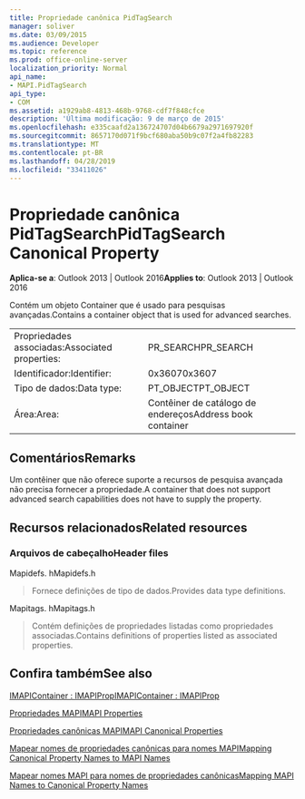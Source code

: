```yaml
---
title: Propriedade canônica PidTagSearch
manager: soliver
ms.date: 03/09/2015
ms.audience: Developer
ms.topic: reference
ms.prod: office-online-server
localization_priority: Normal
api_name:
- MAPI.PidTagSearch
api_type:
- COM
ms.assetid: a1929ab8-4813-468b-9768-cdf7f848cfce
description: 'Última modificação: 9 de março de 2015'
ms.openlocfilehash: e335caafd2a136724707d04b6679a2971697920f
ms.sourcegitcommit: 8657170d071f9bcf680aba50b9c07f2a4fb82283
ms.translationtype: MT
ms.contentlocale: pt-BR
ms.lasthandoff: 04/28/2019
ms.locfileid: "33411026"
---
```

# <a name="pidtagsearch-canonical-property"></a><span data-ttu-id="1d9e1-103">Propriedade canônica PidTagSearch</span><span class="sxs-lookup"><span data-stu-id="1d9e1-103">PidTagSearch Canonical Property</span></span>

  
  
<span data-ttu-id="1d9e1-104">**Aplica-se a**: Outlook 2013 | Outlook 2016</span><span class="sxs-lookup"><span data-stu-id="1d9e1-104">**Applies to**: Outlook 2013 | Outlook 2016</span></span> 
  
<span data-ttu-id="1d9e1-105">Contém um objeto Container que é usado para pesquisas avançadas.</span><span class="sxs-lookup"><span data-stu-id="1d9e1-105">Contains a container object that is used for advanced searches.</span></span>
  
|||
|:-----|:-----|
|<span data-ttu-id="1d9e1-106">Propriedades associadas:</span><span class="sxs-lookup"><span data-stu-id="1d9e1-106">Associated properties:</span></span>  <br/> |<span data-ttu-id="1d9e1-107">PR_SEARCH</span><span class="sxs-lookup"><span data-stu-id="1d9e1-107">PR_SEARCH</span></span>  <br/> |
|<span data-ttu-id="1d9e1-108">Identificador:</span><span class="sxs-lookup"><span data-stu-id="1d9e1-108">Identifier:</span></span>  <br/> |<span data-ttu-id="1d9e1-109">0x3607</span><span class="sxs-lookup"><span data-stu-id="1d9e1-109">0x3607</span></span>  <br/> |
|<span data-ttu-id="1d9e1-110">Tipo de dados:</span><span class="sxs-lookup"><span data-stu-id="1d9e1-110">Data type:</span></span>  <br/> |<span data-ttu-id="1d9e1-111">PT_OBJECT</span><span class="sxs-lookup"><span data-stu-id="1d9e1-111">PT_OBJECT</span></span>  <br/> |
|<span data-ttu-id="1d9e1-112">Área:</span><span class="sxs-lookup"><span data-stu-id="1d9e1-112">Area:</span></span>  <br/> |<span data-ttu-id="1d9e1-113">Contêiner de catálogo de endereços</span><span class="sxs-lookup"><span data-stu-id="1d9e1-113">Address book container</span></span>  <br/> |
   
## <a name="remarks"></a><span data-ttu-id="1d9e1-114">Comentários</span><span class="sxs-lookup"><span data-stu-id="1d9e1-114">Remarks</span></span>

<span data-ttu-id="1d9e1-115">Um contêiner que não oferece suporte a recursos de pesquisa avançada não precisa fornecer a propriedade.</span><span class="sxs-lookup"><span data-stu-id="1d9e1-115">A container that does not support advanced search capabilities does not have to supply the property.</span></span>
  
## <a name="related-resources"></a><span data-ttu-id="1d9e1-116">Recursos relacionados</span><span class="sxs-lookup"><span data-stu-id="1d9e1-116">Related resources</span></span>

### <a name="header-files"></a><span data-ttu-id="1d9e1-117">Arquivos de cabeçalho</span><span class="sxs-lookup"><span data-stu-id="1d9e1-117">Header files</span></span>

<span data-ttu-id="1d9e1-118">Mapidefs. h</span><span class="sxs-lookup"><span data-stu-id="1d9e1-118">Mapidefs.h</span></span>
  
> <span data-ttu-id="1d9e1-119">Fornece definições de tipo de dados.</span><span class="sxs-lookup"><span data-stu-id="1d9e1-119">Provides data type definitions.</span></span>
    
<span data-ttu-id="1d9e1-120">Mapitags. h</span><span class="sxs-lookup"><span data-stu-id="1d9e1-120">Mapitags.h</span></span>
  
> <span data-ttu-id="1d9e1-121">Contém definições de propriedades listadas como propriedades associadas.</span><span class="sxs-lookup"><span data-stu-id="1d9e1-121">Contains definitions of properties listed as associated properties.</span></span>
    
## <a name="see-also"></a><span data-ttu-id="1d9e1-122">Confira também</span><span class="sxs-lookup"><span data-stu-id="1d9e1-122">See also</span></span>



[<span data-ttu-id="1d9e1-123">IMAPIContainer : IMAPIProp</span><span class="sxs-lookup"><span data-stu-id="1d9e1-123">IMAPIContainer : IMAPIProp</span></span>](imapicontainerimapiprop.md)


[<span data-ttu-id="1d9e1-124">Propriedades MAPI</span><span class="sxs-lookup"><span data-stu-id="1d9e1-124">MAPI Properties</span></span>](mapi-properties.md)
  
[<span data-ttu-id="1d9e1-125">Propriedades canônicas MAPI</span><span class="sxs-lookup"><span data-stu-id="1d9e1-125">MAPI Canonical Properties</span></span>](mapi-canonical-properties.md)
  
[<span data-ttu-id="1d9e1-126">Mapear nomes de propriedades canônicas para nomes MAPI</span><span class="sxs-lookup"><span data-stu-id="1d9e1-126">Mapping Canonical Property Names to MAPI Names</span></span>](mapping-canonical-property-names-to-mapi-names.md)
  
[<span data-ttu-id="1d9e1-127">Mapear nomes MAPI para nomes de propriedades canônicas</span><span class="sxs-lookup"><span data-stu-id="1d9e1-127">Mapping MAPI Names to Canonical Property Names</span></span>](mapping-mapi-names-to-canonical-property-names.md)

